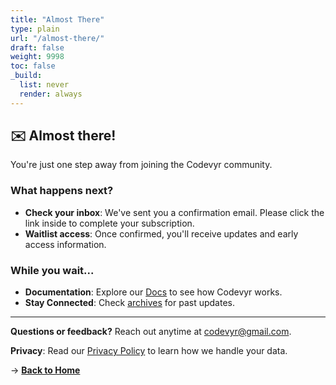 ```yaml
---
title: "Almost There"
type: plain
url: "/almost-there/"
draft: false
weight: 9998
toc: false
_build:
  list: never
  render: always
---
```


## ✉️ Almost there!

You're just one step away from joining the Codevyr community.

### What happens next?

- **Check your inbox**: We've sent you a confirmation email. Please click the link inside to complete your subscription.
- **Waitlist access**: Once confirmed, you'll receive updates and early access information.

### While you wait...

- **Documentation**: Explore our [Docs](/docs) to see how Codevyr works.  
- **Stay Connected**: Check [archives](https://buttondown.com/codevyr/archive/) for past updates.

---

**Questions or feedback?** Reach out anytime at [codevyr@gmail.com](mailto:codevyr@gmail.com).

**Privacy**: Read our [Privacy Policy](/privacy/) to learn how we handle your data.

→ [**Back to Home**](/)
